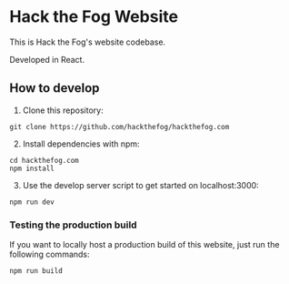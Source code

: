 # Hack the Fog Website

This is Hack the Fog's website codebase.

Developed in React.

## How to develop

1. Clone this repository:
```
git clone https://github.com/hackthefog/hackthefog.com
```
2. Install dependencies with npm:
```
cd hackthefog.com
npm install
```
3. Use the develop server script to get started on localhost:3000:
```
npm run dev
```

### Testing the production build
If you want to locally host a production build of this website, just run the following commands:
```
npm run build
```
